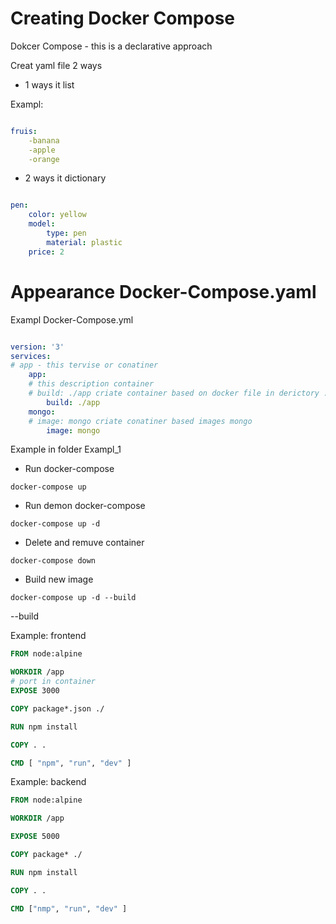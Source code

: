 # Creating Docker Compose

Dokcer Compose - this is a declarative approach 

Creat yaml file 2 ways

* 1 ways it list 

Exampl: 

```yml

fruis:
    -banana
    -apple
    -orange

```

* 2 ways it dictionary

```yml

pen:
    color: yellow
    model: 
        type: pen
        material: plastic
    price: 2

```
# Appearance Docker-Compose.yaml
Exampl Docker-Compose.yml

```yml

version: '3'
services:
# app - this tervise or conatiner 
    app: 
    # this description container 
    # build: ./app criate container based on docker file in derictory ./app
        build: ./app 
    mongo:
    # image: mongo criate conatiner based images mongo
        image: mongo

```
Example in folder Exampl_1

* Run docker-compose
```shell
docker-compose up
```
* Run demon docker-compose 
```shell
docker-compose up -d
```
* Delete and remuve container
```shell
docker-compose down
```
* Build new image
```shell
docker-compose up -d --build
```
--build 

Example: frontend

```dockerfile
FROM node:alpine

WORKDIR /app
# port in container 
EXPOSE 3000

COPY package*.json ./

RUN npm install 

COPY . .

CMD [ "npm", "run", "dev" ]

```
Example: backend
```dockerfile 
FROM node:alpine

WORKDIR /app

EXPOSE 5000

COPY package* ./

RUN npm install

COPY . . 

CMD ["nmp", "run", "dev" ]

```





